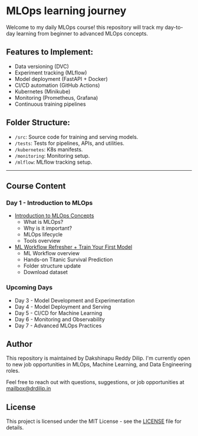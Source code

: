 # MLOps learning journey

Welcome to my daily MLOps course! this repository will track my day-to-day learning from beginner to advanced MLOps concepts.

## Features to Implement:
- Data versioning (DVC)
- Experiment tracking (MLflow)
- Model deployment (FastAPI + Docker)
- CI/CD automation (GitHub Actions)
- Kubernetes (Minikube)
- Monitoring (Prometheus, Grafana)
- Continuous training pipelines

## Folder Structure:
- `/src`: Source code for training and serving models.
- `/tests`: Tests for pipelines, APIs, and utilities.
- `/kubernetes`: K8s manifests.
- `/monitoring`: Monitoring setup.
- `/mlflow`: MLflow tracking setup.

---

## Course Content

### Day 1 - Introduction to MLOps
- [Introduction to MLOps Concepts](1-introduction.md)
  - What is MLOps?
  - Why is it important?
  - MLOps lifecycle
  - Tools overview
- [ML Workflow Refresher + Train Your First Model](2-refresher.md)
  - ML Workflow overview
  - Hands-on Titanic Survival Prediction
  - Folder structure update
  - Download dataset

### Upcoming Days
- Day 3 - Model Development and Experimentation
- Day 4 - Model Deployment and Serving
- Day 5 - CI/CD for Machine Learning
- Day 6 - Monitoring and Observability
- Day 7 - Advanced MLOps Practices

## Author

This repository is maintained by Dakshinapu Reddy Dilip. I'm currently open to new job opportunities in MLOps, Machine Learning, and Data Engineering roles.

Feel free to reach out with questions, suggestions, or job opportunities at [mailbox@drdilip.in](mailto:mailbox@drdilip.in)

## License

This project is licensed under the MIT License - see the [LICENSE](LICENSE) file for details.

